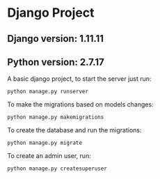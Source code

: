 # Django Project

## Django version: 1.11.11

## Python version: 2.7.17

A basic django project, to start the server just run:

`python manage.py runserver`

To make the migrations based on models changes:

`python manage.py makemigrations`

To create the database and run the migrations:

`python manage.py migrate`

To create an admin user, run:

`python manage.py createsuperuser`

